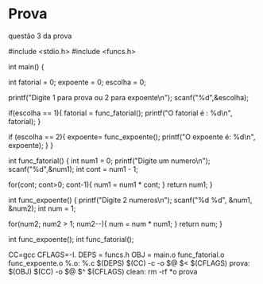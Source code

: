 # Prova
questão 3 da prova


#include <stdio.h>
#include <funcs.h>

int main()
{

int fatorial = 0; expoente = 0; escolha = 0;

printf("Digite 1 para prova ou 2 para expoente\n");
scanf("%d",&escolha);

if(escolha == 1){
  fatorial = func_fatorial();
  printf("O fatorial é : %d\n", fatorial);
}

if (escolha == 2){
  expoente= func_expoente();
  printf("O expoente é: %d\n", expoente);
}
}

int func_fatorial()
{
int num1 = 0;
printf("Digite um numero\n");
scanf("%d",&num1);
int cont = num1 - 1;

for(cont; cont>0; cont-1){
  num1 = num1 * cont;
}
return num1;
}

int func_expoente()
{
printf("Digite 2 numeros\n");
scanf("%d %d", &num1, &num2);
int num = 1;

for(num2; num2 > 1; num2--){
  num = num * num1;
  }
return num;
}


int func_expoente();
int func_fatorial();


CC=gcc
CFLAGS=-I.
DEPS = funcs.h
OBJ = main.o func_fatorial.o func_expoente.o
%.o: %.c $(DEPS)
$(CC) -c -o $@ $< $(CFLAGS)
prova: $(OBJ)
$(CC) -o $@ $^ $(CFLAGS)
clean:
rm -rf *o prova

